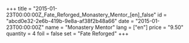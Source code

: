 +++
title = "2015-01-23T00:00:00Z_Fate_Reforged_Monastery_Mentor_[en]_false"
id = "abcd0e32-2e6b-419b-9e8a-af38f2b48a66"
date = "2015-01-23T00:00:00Z"
name = "Monastery Mentor"
lang = ["en"]
price = "9.50"
quantity = 4
foil = false
set = "Fate Reforged"
+++
